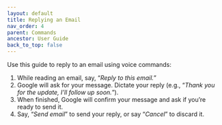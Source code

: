 ```yaml
---
layout: default
title: Replying an Email
nav_order: 4
parent: Commands
ancestor: User Guide
back_to_top: false
---
```


Use this guide to reply to an email using voice commands:

1. While reading an email, say, “*Reply to this email.*”
2. Google will ask for your message. Dictate your reply (e.g., “*Thank you for the update, I’ll follow up soon.*”).
3. When finished, Google will confirm your message and ask if you’re ready to send it.
4. Say, “*Send email*” to send your reply, or say “*Cancel*” to discard it.
